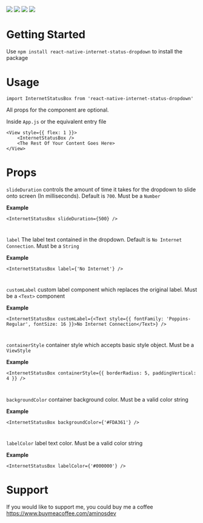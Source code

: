<img src="https://img.shields.io/npm/dt/react-native-internet-status-dropdown?color=%23FDA361&label=downloads&style=for-the-badge"> <img src="https://img.shields.io/npm/v/react-native-internet-status-dropdown?color=%23FFADAD&label=version&style=for-the-badge"> <img src="https://img.shields.io/static/v1?label=platform&message=Android | IOS&style=for-the-badge&color=%23BDB2FF"> <img src="https://img.shields.io/static/v1?label=license&message=mit&style=for-the-badge&color=%23ABC4FF">

# Getting Started
Use `npm install react-native-internet-status-dropdown` to install the package

# Usage
`import InternetStatusBox from 'react-native-internet-status-dropdown'`

All props for the component are optional.

Inside `App.js` or the equivalent entry file

```
<View style={{ flex: 1 }}>
    <InternetStatusBox />
    <The Rest Of Your Content Goes Here>
</View>
```

# Props
`slideDuration` controls the amount of time it takes for the dropdown to slide onto screen (In milliseconds). Default is `700`. Must be a `Number`

**Example** 

`<InternetStatusBox slideDuration={500} />`
#

`label` The label text contained in the dropdown. Default is `No Internet Connection`. Must be a `String`

**Example** 

`<InternetStatusBox label={'No Internet'} />`
#

`customLabel` custom label component which replaces the original label. Must be a `<Text>` component

**Example**

`<InternetStatusBox customLabel={<Text style={{ fontFamily: 'Poppins-Regular', fontSize: 16 }}>No Internet Connection</Text>} />`
#

`containerStyle` container style which accepts basic style object. Must be a `ViewStyle`

**Example** 

`<InternetStatusBox containerStyle={{ borderRadius: 5, paddingVertical: 4 }} />`
#

`backgroundColor` container background color. Must be a valid color string

**Example** 

`<InternetStatusBox backgroundColor={'#FDA361'} />`
#

`labelColor` label text color. Must be a valid color string

**Example** 

`<InternetStatusBox labelColor={'#000000'} />`

# Support
If you would like to support me, you could buy me a coffee https://www.buymeacoffee.com/aminosdev
